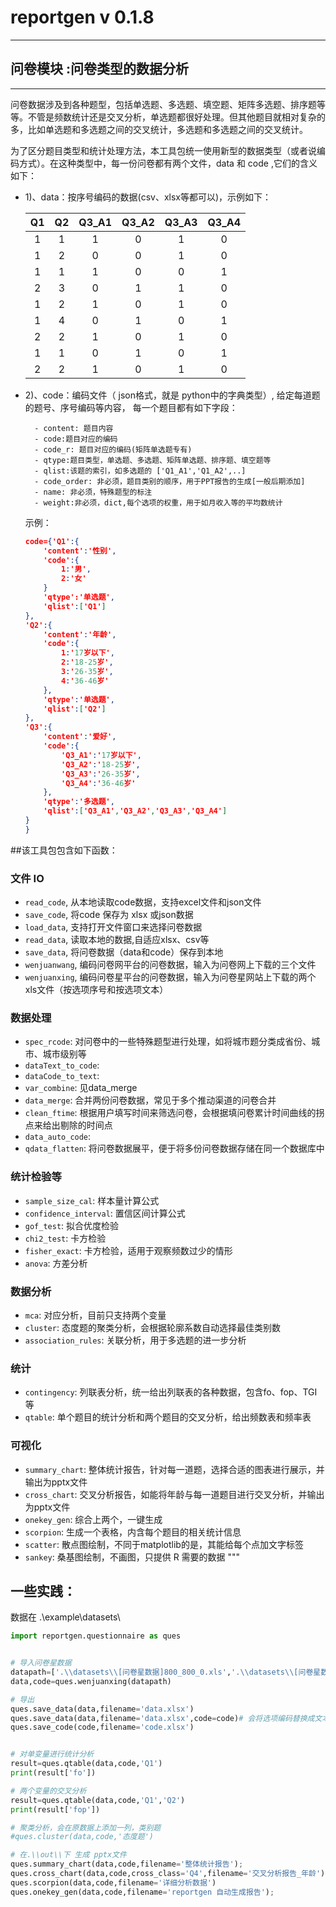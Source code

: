 # reportgen v 0.1.8
-------------------

## **问卷模块** :问卷类型的数据分析

------------------

问卷数据涉及到各种题型，包括单选题、多选题、填空题、矩阵多选题、排序题等等。不管是频数统计还是交叉分析，单选题都很好处理。但其他题目就相对复杂的多，比如单选题和多选题之间的交叉统计，多选题和多选题之间的交叉统计。

为了区分题目类型和统计处理方法，本工具包统一使用新型的数据类型（或者说编码方式）。在这种类型中，每一份问卷都有两个文件，data 和 code ,它们的含义如下：

- 1)、data：按序号编码的数据(csv、xlsx等都可以)，示例如下：

    |Q1|Q2|Q3_A1|Q3_A2|Q3_A3|Q3_A4|
    |:----:|:---:|:----:|:----:|:---:|:----:|
    |1|1|1|0|1|0|
    |1|2|0|0|1|0|
    |1|1|1|0|0|1|
    |2|3|0|1|1|0|
    |1|2|1|0|1|0|
    |1|4|0|1|0|1|
    |2|2|1|0|1|0|
    |1|1|0|1|0|1|
    |2|2|1|0|1|0|

- 2)、code：编码文件（ json格式，就是 python中的字典类型）, 给定每道题的题号、序号编码等内容，
    每一个题目都有如下字段：

        - content: 题目内容
        - code:题目对应的编码
        - code_r: 题目对应的编码(矩阵单选题专有)
        - qtype:题目类型，单选题、多选题、矩阵单选题、排序题、填空题等
        - qlist:该题的索引，如多选题的 ['Q1_A1','Q1_A2',..]
        - code_order: 非必须，题目类别的顺序，用于PPT报告的生成[一般后期添加]
        - name: 非必须，特殊题型的标注
        - weight:非必须，dict,每个选项的权重，用于如月收入等的平均数统计

    示例：

    ```json
    code={'Q1':{
        'content':'性别',
        'code':{
            1:'男',
            2:'女'
        }
        'qtype':'单选题',
        'qlist':['Q1']
    },
    'Q2':{
        'content':'年龄',
        'code':{
            1:'17岁以下',
            2:'18-25岁',
            3:'26-35岁',
            4:'36-46岁'
        },
        'qtype':'单选题',
        'qlist':['Q2']
    },
    'Q3':{
        'content':'爱好',
        'code':{
            'Q3_A1':'17岁以下',
            'Q3_A2':'18-25岁',
            'Q3_A3':'26-35岁',
            'Q3_A4':'36-46岁'
        },
        'qtype':'多选题',
        'qlist':['Q3_A1','Q3_A2','Q3_A3','Q3_A4']
    }
    }

##该工具包包含如下函数：

### 文件 IO

- `read_code`, 从本地读取code数据，支持excel文件和json文件
- `save_code`, 将code 保存为 xlsx 或json数据
- `load_data`, 支持打开文件窗口来选择问卷数据
- `read_data`, 读取本地的数据,自适应xlsx、csv等
- `save_data`, 将问卷数据（data和code）保存到本地
- `wenjuanwang`, 编码问卷网平台的问卷数据，输入为问卷网上下载的三个文件
- `wenjuanxing`, 编码问卷星平台的问卷数据，输入为问卷星网站上下载的两个xls文件（按选项序号和按选项文本）

### 数据处理
- `spec_rcode`: 对问卷中的一些特殊题型进行处理，如将城市题分类成省份、城市、城市级别等
- `dataText_to_code`:
- `dataCode_to_text`:
- `var_combine`: 见data_merge
- `data_merge`: 合并两份问卷数据，常见于多个推动渠道的问卷合并
- `clean_ftime`: 根据用户填写时间来筛选问卷，会根据填问卷累计时间曲线的拐点来给出剔除的时间点
- `data_auto_code`:
- `qdata_flatten`: 将问卷数据展平，便于将多份问卷数据存储在同一个数据库中

### 统计检验等
- `sample_size_cal`: 样本量计算公式
- `confidence_interval`: 置信区间计算公式
- `gof_test`: 拟合优度检验
- `chi2_test`: 卡方检验
- `fisher_exact`: 卡方检验，适用于观察频数过少的情形
- `anova`: 方差分析

### 数据分析
- `mca`: 对应分析，目前只支持两个变量
- `cluster`: 态度题的聚类分析，会根据轮廓系数自动选择最佳类别数
- `association_rules`: 关联分析，用于多选题的进一步分析

### 统计
- `contingency`: 列联表分析，统一给出列联表的各种数据，包含fo、fop、TGI等
- `qtable`: 单个题目的统计分析和两个题目的交叉分析，给出频数表和频率表

### 可视化
- `summary_chart`: 整体统计报告，针对每一道题，选择合适的图表进行展示，并输出为pptx文件
- `cross_chart`: 交叉分析报告，如能将年龄与每一道题目进行交叉分析，并输出为pptx文件
- `onekey_gen`: 综合上两个，一键生成
- `scorpion`: 生成一个表格，内含每个题目的相关统计信息
- `scatter`: 散点图绘制，不同于matplotlib的是，其能给每个点加文字标签
- `sankey`: 桑基图绘制，不画图，只提供 R 需要的数据
"""


## 一些实践：

数据在 .\\example\\datasets\\

```python
import reportgen.questionnaire as ques


# 导入问卷星数据
datapath=['.\\datasets\\[问卷星数据]800_800_0.xls','.\\datasets\\[问卷星数据]800_800_2.xls']
data,code=ques.wenjuanxing(datapath)

# 导出
ques.save_data(data,filename='data.xlsx')
ques.save_data(data,filename='data.xlsx',code=code)# 会将选项编码替换成文本
ques.save_code(code,filename='code.xlsx')


# 对单变量进行统计分析
result=ques.qtable(data,code,'Q1')
print(result['fo'])

# 两个变量的交叉分析
result=ques.qtable(data,code,'Q1','Q2')
print(result['fop'])

# 聚类分析，会在原数据上添加一列，类别题
#ques.cluster(data,code,'态度题')

# 在.\\out\\下 生成 pptx文件
ques.summary_chart(data,code,filename='整体统计报告');
ques.cross_chart(data,code,cross_class='Q4',filename='交叉分析报告_年龄');
ques.scorpion(data,code,filename='详细分析数据')
ques.onekey_gen(data,code,filename='reportgen 自动生成报告');
```
